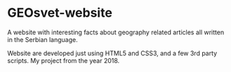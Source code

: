 # GEOsvet-website

A website with interesting facts about geography related articles all written in the Serbian language.

Website are developed just using HTML5 and CSS3, and a few 3rd party scripts.
My project from the year 2018.
